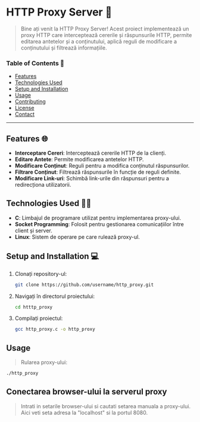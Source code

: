 # HTTP Proxy Server 🚀

> Bine ați venit la HTTP Proxy Server! Acest proiect implementează un proxy HTTP care interceptează cererile și răspunsurile HTTP, permite editarea antetelor și a conținutului, aplică reguli de modificare a conținutului și filtrează informațiile. 

### Table of Contents 📖
- [Features](#features)
- [Technologies Used](#technologies-used)
- [Setup and Installation](#setup-and-installation)
- [Usage](#usage)
- [Contributing](#contributing)
- [License](#license)
- [Contact](#contact)

---

## Features 🌐

- **Interceptare Cereri**: Interceptează cererile HTTP de la clienți.
- **Editare Antete**: Permite modificarea antetelor HTTP.
- **Modificare Conținut**: Reguli pentru a modifica conținutul răspunsurilor.
- **Filtrare Conținut**: Filtrează răspunsurile în funcție de reguli definite.
- **Modificare Link-uri**: Schimbă link-urile din răspunsuri pentru a redirecționa utilizatorii.

## Technologies Used 👨‍💻

- **C**: Limbajul de programare utilizat pentru implementarea proxy-ului.
- **Socket Programming**: Folosit pentru gestionarea comunicațiilor între client și server.
- **Linux**: Sistem de operare pe care rulează proxy-ul.

## Setup and Installation 💻

1. Clonați repository-ul:
    ```bash
    git clone https://github.com/username/http_proxy.git
    ```
2. Navigați în directorul proiectului:
    ```bash
    cd htttp_proxy
    ```
3. Compilați proiectul:
    ```bash
    gcc http_proxy.c -o http_proxy
    ```
## Usage 
> Rularea proxy-ului:
```bash
./http_proxy
```
## Conectarea browser-ului la serverul proxy
> Intrati in setarile browser-ului si cautati setarea manuala a proxy-ului. Aici veti seta adresa la "localhost" si la portul 8080.

